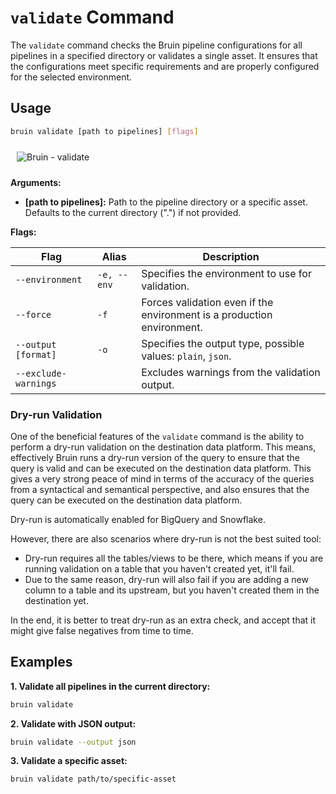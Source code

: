 # `validate` Command

The `validate` command checks the Bruin pipeline configurations for all pipelines in a specified directory or validates a single asset. 
It ensures that the configurations meet specific requirements and are properly configured for the selected environment.

## Usage

```bash
bruin validate [path to pipelines] [flags]
```
<img alt="Bruin - validate" src="/validate.gif" style="margin: 10px;" />

**Arguments:**

- **[path to pipelines]:** Path to the pipeline directory or a specific asset.
Defaults to the current directory (".") if not provided.

**Flags:**

| Flag                     | Alias     | Description                                                                 |
|--------------------------|-----------|-----------------------------------------------------------------------------|
| `--environment`          | `-e, --env` | Specifies the environment to use for validation.                            |
| `--force`                | `-f`       | Forces validation even if the environment is a production environment.      |
| `--output [format]`      | `-o`       | Specifies the output type, possible values: `plain`, `json`.                |
| `--exclude-warnings`     |            | Excludes warnings from the validation output.                               |


### Dry-run Validation
One of the beneficial features of the `validate` command is the ability to perform a dry-run validation on the destination data platform. This means, effectively Bruin runs a dry-run version of the query to ensure that the query is valid and can be executed on the destination data platform. This gives a very strong peace of mind in terms of the accuracy of the queries from a syntactical and semantical perspective, and also ensures that the query can be executed on the destination data platform.

Dry-run is automatically enabled for BigQuery and Snowflake.

However, there are also scenarios where dry-run is not the best suited tool:
- Dry-run requires all the tables/views to be there, which means if you are running validation on a table that you haven't created yet, it'll fail.
- Due to the same reason, dry-run will also fail if you are adding a new column to a table and its upstream, but you haven't created them in the destination yet.

In the end, it is better to treat dry-run as an extra check, and accept that it might give false negatives from time to time.

## Examples

**1. Validate all pipelines in the current directory:**

```bash
bruin validate
```

**2. Validate with JSON output:**

```bash
bruin validate --output json

```


**3. Validate a specific asset:**

```bash
bruin validate path/to/specific-asset

```